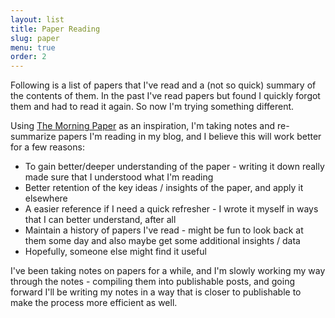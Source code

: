 ```yaml
---
layout: list
title: Paper Reading
slug: paper
menu: true
order: 2
---
```


Following is a list of papers that I've read and a (not so quick) summary of the contents of them. In the past I've read papers but found I quickly forgot them and had to read it again. So now I'm trying something different.

Using [The Morning Paper](https://blog.acolyer.org/) as an inspiration, I'm taking notes and re-summarize papers I'm reading in my blog, and I believe this will work better for a few reasons:
* To gain better/deeper understanding of the paper - writing it down really made sure that I understood what I'm reading
* Better retention of the key ideas / insights of the paper, and apply it elsewhere
* A easier reference if I need a quick refresher - I wrote it myself in ways that I can better understand, after all
* Maintain a history of papers I've read - might be fun to look back at them some day and also maybe get some additional insights / data
* Hopefully, someone else might find it useful

I've been taking notes on papers for a while, and I'm slowly working my way through the notes - compiling them into publishable posts, and going forward I'll be writing my notes in a way that is closer to publishable to make the process more efficient as well. 
